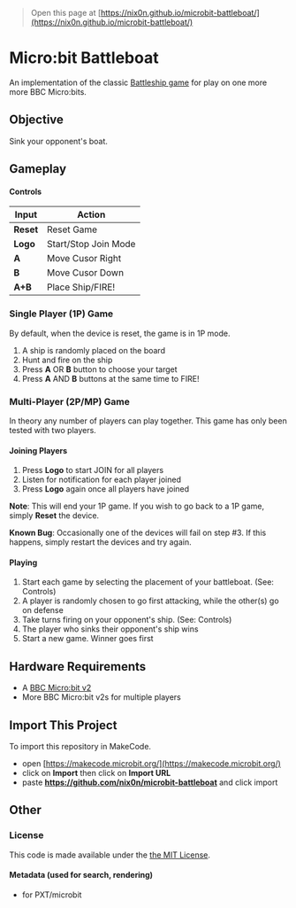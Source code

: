 > Open this page at [https://nix0n.github.io/microbit-battleboat/](https://nix0n.github.io/microbit-battleboat/)

# Micro:bit Battleboat
An implementation of the classic [Battleship game](https://en.wikipedia.org/wiki/Battleship_(game)) for play on one more more BBC Micro:bits.

## Objective
Sink your opponent's boat.

## Gameplay

#### Controls

| Input     | Action           |
| --------- | ---------------- |
| **Reset** | Reset Game |
| **Logo**  | Start/Stop Join Mode |
|  **A**    | Move Cusor Right |
|  **B**    | Move Cusor Down  |
| **A+B**   | Place Ship/FIRE! |

### Single Player (1P) Game
By default, when the device is reset, the game is in 1P mode.

1. A ship is randomly placed on the board
2. Hunt and fire on the ship
3. Press **A** OR **B** button to choose your target
4. Press **A** AND **B** buttons at the same time to FIRE!


### Multi-Player (2P/MP) Game
In theory any number of players can play together.  This game has only been tested with two players.

#### Joining Players
1. Press **Logo** to start JOIN for all players
2. Listen for notification for each player joined
3. Press **Logo** again once all players have joined

**Note**: This will end your 1P game.  If you wish to go back to a 1P game, simply **Reset** the device.

**Known Bug**: Occasionally one of the devices will fail on step #3.  If this happens, simply restart the devices and try again.

#### Playing
1. Start each game by selecting the placement of your battleboat. (See: Controls)
2. A player is randomly chosen to go first attacking, while the other(s) go on defense
3. Take turns firing on your opponent's ship.   (See: Controls)
4. The player who sinks their opponent's ship wins
5. Start a new game.  Winner goes first


## Hardware Requirements
 * A [BBC Micro:bit v2](https://en.wikipedia.org/wiki/Micro_Bit)
 * More BBC Micro:bit v2s for multiple players

## Import This Project

To import this repository in MakeCode.

* open [https://makecode.microbit.org/](https://makecode.microbit.org/)
* click on **Import** then click on **Import URL**
* paste **https://github.com/nix0n/microbit-battleboat** and click import

## Other

### License
This code is made available under the [the MIT License](LICENSE).

#### Metadata (used for search, rendering)

* for PXT/microbit
<script src="https://makecode.com/gh-pages-embed.js"></script><script>makeCodeRender("{{ site.makecode.home_url }}", "{{ site.github.owner_name }}/{{ site.github.repository_name }}");</script>